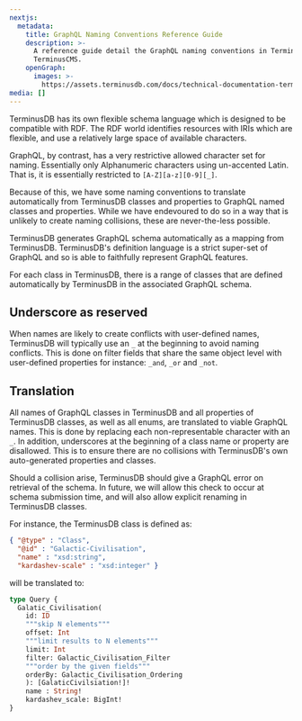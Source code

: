 ```yaml
---
nextjs:
  metadata:
    title: GraphQL Naming Conventions Reference Guide
    description: >-
      A reference guide detail the GraphQL naming conventions in TerminusDB and
      TerminusCMS.
    openGraph:
      images: >-
        https://assets.terminusdb.com/docs/technical-documentation-terminuscms-og.png
media: []
---
```


TerminusDB has its own flexible schema language which is designed to be compatible with RDF. The RDF world identifies resources with IRIs which are flexible, and use a relatively large space of available characters.

GraphQL, by contrast, has a very restrictive allowed character set for naming. Essentially only Alphanumeric characters using un-accented Latin. That is, it is essentially restricted to `[A-Z][a-z][0-9][_]`.

Because of this, we have some naming conventions to translate automatically from TerminusDB classes and properties to GraphQL named classes and properties. While we have endevoured to do so in a way that is unlikely to create naming collisions, these are never-the-less possible.

TerminusDB generates GraphQL schema automatically as a mapping from TerminusDB. TerminusDB's definition language is a strict super-set of GraphQL and so is able to faithfully represent GraphQL features.

For each class in TerminusDB, there is a range of classes that are defined automatically by TerminusDB in the associated GraphQL schema.

## Underscore as reserved

When names are likely to create conflicts with user-defined names, TerminusDB will typically use an `_` at the beginning to avoid naming conflicts. This is done on filter fields that share the same object level with user-defined properties for instance: `_and`, `_or` and `_not`.

## Translation

All names of GraphQL classes in TerminusDB and all properties of TerminusDB classes, as well as all enums, are translated to viable GraphQL names. This is done by replacing each non-representable character with an `_`. In addition, underscores at the beginning of a class name or property are disallowed. This is to ensure there are no collisions with TerminusDB's own auto-generated properties and classes.

Should a collision arise, TerminusDB should give a GraphQL error on retrieval of the schema. In future, we will allow this check to occur at schema submission time, and will also allow explicit renaming in TerminusDB classes.

For instance, the TerminusDB class is defined as:

```json
{ "@type" : "Class",
  "@id" : "Galactic-Civilisation",
  "name" : "xsd:string",
  "kardashev-scale" : "xsd:integer" }
```

will be translated to:

```graphql
type Query {
  Galatic_Civilisation(
    id: ID
    """skip N elements"""
    offset: Int
    """limit results to N elements"""
    limit: Int
    filter: Galactic_Civilisation_Filter
    """order by the given fields"""
    orderBy: Galactic_Civilisation_Ordering
    ): [GalaticCivilsiation!]!
    name : String!
    kardashev_scale: BigInt!
}
```
